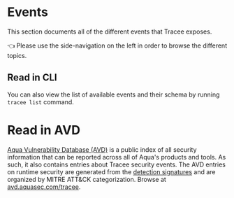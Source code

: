# Events

This section documents all of the different events that Tracee exposes.

👈 Please use the side-navigation on the left in order to browse the different topics.

## Read in CLI

You can also view the list of available events and their schema by running `tracee list` command.

# Read in AVD

[Aqua Vulnerability Database (AVD)](https://avd.aquasec.com) is a public index of all security information that can be reported across all of Aqua's products and tools. As such, it also contains entries about Tracee security events. The AVD entries on runtime security are generated from the [detection signatures](https://github.com/aquasecurity/tracee/tree/main/signatures) and are organized by MITRE ATT&CK categorization. Browse at [avd.aquasec.com/tracee](https://avd.aquasec.com/tracee/).
